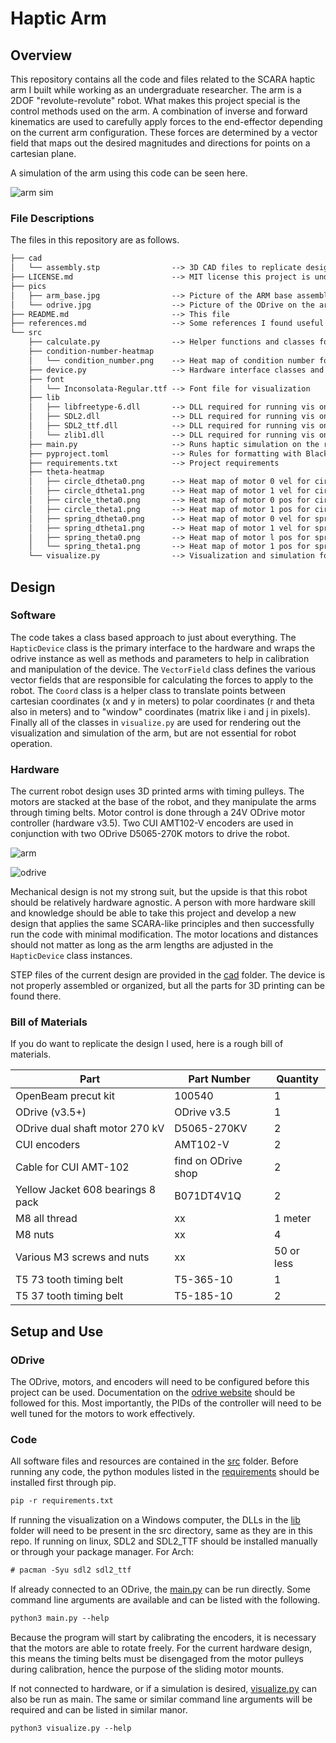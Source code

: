 # Haptic Arm

## Overview

This repository contains all the code and files related to the SCARA haptic arm
I built while working as an undergraduate researcher. The arm is a 2DOF
"revolute-revolute" robot. What makes this project special is the control
methods used on the arm. A combination of inverse and forward kinematics are
used to carefully apply forces to the end-effector depending on the current arm
configuration. These forces are determined by a vector field that maps out the
desired magnitudes and directions for points on a cartesian plane.

A simulation of the arm using this code can be seen here.

![arm sim](https://i.imgur.com/62qTkmU.gifv)

### File Descriptions

The files in this repository are as follows.

```txt
├── cad
│   └── assembly.stp                --> 3D CAD files to replicate design
├── LICENSE.md                      --> MIT license this project is under
├── pics
│   ├── arm_base.jpg                --> Picture of the ARM base assembly
│   └── odrive.jpg                  --> Picture of the ODrive on the arm base
├── README.md                       --> This file
├── references.md                   --> Some references I found useful
└── src
    ├── calculate.py                --> Helper functions and classes for math
    ├── condition-number-heatmap
    │   └── condition_number.png    --> Heat map of condition number for arm
    ├── device.py                   --> Hardware interface classes and methods
    ├── font
    │   └── Inconsolata-Regular.ttf --> Font file for visualization
    ├── lib
    │   ├── libfreetype-6.dll       --> DLL required for running vis on Windows
    │   ├── SDL2.dll                --> DLL required for running vis on Windows
    │   ├── SDL2_ttf.dll            --> DLL required for running vis on Windows
    │   └── zlib1.dll               --> DLL required for running vis on Windows
    ├── main.py                     --> Runs haptic simulation on the robot
    ├── pyproject.toml              --> Rules for formatting with Black
    ├── requirements.txt            --> Project requirements
    ├── theta-heatmap
    │   ├── circle_dtheta0.png      --> Heat map of motor 0 vel for circle VF
    │   ├── circle_dtheta1.png      --> Heat map of motor 1 vel for circle VF
    │   ├── circle_theta0.png       --> Heat map of motor 0 pos for circle VF
    │   ├── circle_theta1.png       --> Heat map of motor 1 pos for circle VF
    │   ├── spring_dtheta0.png      --> Heat map of motor 0 vel for spring VF
    │   ├── spring_dtheta1.png      --> Heat map of motor 1 vel for spring VF
    │   ├── spring_theta0.png       --> Heat map of motor l pos for spring VF
    │   └── spring_theta1.png       --> Heat map of motor 1 pos for spring VF
    └── visualize.py                --> Visualization and simulation for program
```

## Design

### Software

The code takes a class based approach to just about everything. The
`HapticDevice` class is the primary interface to the hardware and wraps the
odrive instance as well as methods and parameters to help in calibration and
manipulation of the device. The `VectorField` class defines the various
vector fields that are responsible for calculating the forces to apply to the
robot. The `Coord` class is a helper class to translate points between cartesian
coordinates (x and y in meters) to polar coordinates (r and theta also in
meters) and to "window" coordinates (matrix like i and j in pixels). Finally all
of the classes in `visualize.py` are used for rendering out the visualization
and simulation of the arm, but are not essential for robot operation.

### Hardware

The current robot design uses 3D printed arms with timing pulleys. The motors
are stacked at the base of the robot, and they manipulate the arms through
timing belts. Motor control is done through a 24V ODrive motor controller
(hardware v3.5). Two CUI AMT102-V encoders are used in conjunction with two
ODrive D5065-270K motors to drive the robot.

![arm](pics/arm.png)

![odrive](pics/odrive.png)

Mechanical design is not my strong suit, but the upside is that this robot
should be relatively hardware agnostic. A person with more hardware skill and
knowledge should be able to take this project and develop a new design that
applies the same SCARA-like principles and then successfully run the code with
minimal modification. The motor locations and distances should not matter as
long as the arm lengths are adjusted in the `HapticDevice` class instances.

STEP files of the current design are provided in the [cad](cad) folder.
The device is not properly assembled or organized, but all the parts for 3D
printing can be found there.

### Bill of Materials

If you do want to replicate the design I used, here is a rough bill of
materials.

| Part                              | Part Number         | Quantity   |
|-----------------------------------|---------------------|------------|
| OpenBeam precut kit               | 100540              | 1          |
| ODrive (v3.5+)                    | ODrive v3.5         | 1          |
| ODrive dual shaft motor 270 kV    | D5065-270KV         | 2          |
| CUI encoders                      | AMT102-V            | 2          |
| Cable for CUI AMT-102             | find on ODrive shop | 2          |
| Yellow Jacket 608 bearings 8 pack | B071DT4V1Q          | 2          |
| M8 all thread                     | xx                  | 1 meter    |
| M8 nuts                           | xx                  | 4          |
| Various M3 screws and nuts        | xx                  | 50 or less |
| T5 73 tooth timing belt           | T5-365-10           | 1          |
| T5 37 tooth timing belt           | T5-185-10           | 2          |

## Setup and Use

### ODrive

The ODrive, motors, and encoders will need to be configured before this project
can be used. Documentation on the [odrive website](docs.odriverobotics.com/)
should be followed for this. Most importantly, the PIDs of the controller will
need to be well tuned for the motors to work effectively.

### Code

All software files and resources are contained in the [src](src) folder. Before
running any code, the python modules listed in the
[requirements](requirementes.txt) should be installed first through pip.

```txt
pip -r requirements.txt
```

If running the visualization on a Windows computer, the DLLs in the
[lib](src/lib) folder will need to be present in the src directory, same as they
are in this repo. If running on linux, SDL2 and SDL2_TTF should be installed
manually or through your package manager. For Arch:

```txt
# pacman -Syu sdl2 sdl2_ttf
```

If already connected to an ODrive, the [main.py](src/main.py) can be run
directly. Some command line arguments are available and can be listed with the
following.

```txt
python3 main.py --help
```

Because the program will start by calibrating the encoders, it is necessary that
the motors are able to rotate freely. For the current hardware design, this
means the timing belts must be disengaged from the motor pulleys during
calibration, hence the purpose of the sliding motor mounts.

If not connected to hardware, or if a simulation is desired,
[visualize.py](src/visualize.py) can also be run as main. The same or similar
command line arguments will be required and can be listed in similar manor.

```txt
python3 visualize.py --help
```

